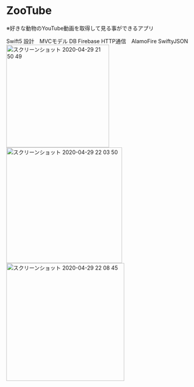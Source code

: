 # ZooTube
※好きな動物のYouTube動画を取得して見る事ができるアプリ

Swift5 
設計　MVCモデル
DB Firebase 
HTTP通信　AlamoFire SwiftyJSON　
<img width="270" alt="スクリーンショット 2020-04-29 21 50 49" src="https://user-images.githubusercontent.com/51296886/80600097-ddc20a00-8a66-11ea-9cfd-c260b6ae93b7.png"><img width="304" alt="スクリーンショット 2020-04-29 22 03 50" src="https://user-images.githubusercontent.com/51296886/80600189-fcc09c00-8a66-11ea-8b48-26ec51c2b229.png"><img width="310" alt="スクリーンショット 2020-04-29 22 08 45" src="https://user-images.githubusercontent.com/51296886/80600202-02b67d00-8a67-11ea-8cd4-3503f56dc44c.png">
